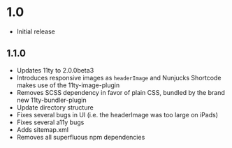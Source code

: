 # 1.0

- Initial release

## 1.1.0

- Updates 11ty to 2.0.0beta3
- Introduces responsive images as `headerImage` and Nunjucks Shortcode makes use of the 11ty-image-plugin
- Removes SCSS dependency in favor of plain CSS, bundled by the brand new 11ty-bundler-plugin
- Update directory structure
- Fixes several bugs in UI (i.e. the headerImage was too large on iPads)
- Fixes several a11y bugs
- Adds sitemap.xml
- Removes all superfluous npm dependencies

